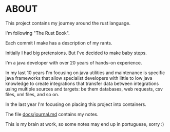 ABOUT
=====

This project contains my journey around the rust language.

I'm following "The Rust Book".

Each commit I make has a description of my rants. 

Initially I had big pretensions. But I've decided to make baby steps.

I'm a java developer with over 20 years of hands-on experience. 

In my last 10 years I'm focusing on java utilities and maintenance is specific java 
frameworks that allow specialist developers with little to low java knowledge to
create integrations that transfer data between integrations using multiple sources 
and targets: be them databases, web requests, csv files, xml files, and so on.

In the last year I'm focusing on placing this project into containers. 

The file [docs/journal.md](/docs/journal.md) contains my notes.

This is my brain at work, so some notes may end up in portuguese, sorry :)
